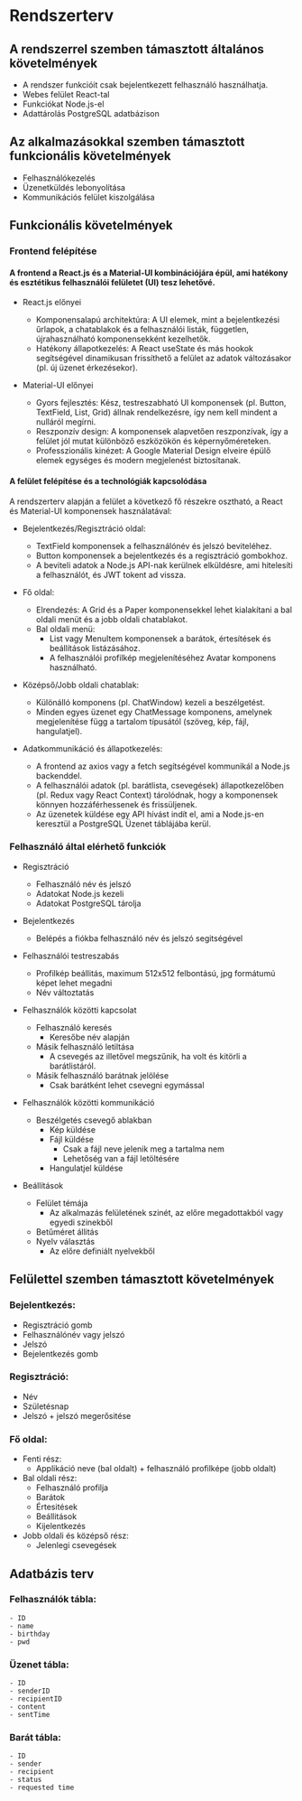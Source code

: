 # Rendszerterv

## A rendszerrel szemben támasztott általános követelmények

- A rendszer funkcióit csak bejelentkezett felhasználó használhatja.
- Webes felület React-tal
- Funkciókat Node.js-el
- Adattárolás PostgreSQL adatbázison

## Az alkalmazásokkal szemben támasztott funkcionális követelmények

- Felhasználókezelés
- Üzenetküldés lebonyolítása
- Kommunikációs felület kiszolgálása

## Funkcionális követelmények

### Frontend felépítése

#### A frontend a React.js és a Material-UI kombinációjára épül, ami hatékony és esztétikus felhasználói felületet (UI) tesz lehetővé.

 - React.js előnyei
    - Komponensalapú architektúra: A UI elemek, mint a bejelentkezési űrlapok, a chatablakok és a felhasználói listák, független, újrahasználható komponensekként kezelhetők.
    - Hatékony állapotkezelés: A React useState és más hookok segítségével dinamikusan frissíthető a felület az adatok változásakor (pl. új üzenet érkezésekor).

 - Material-UI előnyei
    - Gyors fejlesztés: Kész, testreszabható UI komponensek (pl. Button, TextField, List, Grid) állnak rendelkezésre, így nem kell mindent a nulláról megírni.
    - Reszponzív design: A komponensek alapvetően reszponzívak, így a felület jól mutat különböző eszközökön és képernyőméreteken.
    - Professzionális kinézet: A Google Material Design elveire épülő elemek egységes és modern megjelenést biztosítanak.

#### A felület felépítése és a technológiák kapcsolódása

A rendszerterv alapján a felület a következő fő részekre osztható, a React és Material-UI komponensek használatával:

 - Bejelentkezés/Regisztráció oldal:
    - TextField komponensek a felhasználónév és jelszó beviteléhez.
    - Button komponensek a bejelentkezés és a regisztráció gombokhoz.
    - A beviteli adatok a Node.js API-nak kerülnek elküldésre, ami hitelesíti a felhasználót, és JWT tokent ad vissza.

 - Fő oldal:
    - Elrendezés: A Grid és a Paper komponensekkel lehet kialakítani a bal oldali menüt és a jobb oldali chatablakot.
    - Bal oldali menü:
        - List vagy MenuItem komponensek a barátok, értesítések és beállítások listázásához.
        - A felhasználói profilkép megjelenítéséhez Avatar komponens használható.

 - Középső/Jobb oldali chatablak:
    - Különálló komponens (pl. ChatWindow) kezeli a beszélgetést.
    - Minden egyes üzenet egy ChatMessage komponens, amelynek megjelenítése függ a tartalom típusától (szöveg, kép, fájl, hangulatjel).

 - Adatkommunikáció és állapotkezelés:
    - A frontend az axios vagy a fetch segítségével kommunikál a Node.js backenddel.
    - A felhasználói adatok (pl. barátlista, csevegések) állapotkezelőben (pl. Redux vagy React Context) tárolódnak, hogy a komponensek könnyen hozzáférhessenek és frissüljenek.
    - Az üzenetek küldése egy API hívást indít el, ami a Node.js-en keresztül a PostgreSQL Üzenet táblájába kerül.


### Felhasználó által elérhető funkciók

- Regisztráció
    - Felhasználó név és jelszó
    - Adatokat Node.js kezeli
    - Adatokat PostgreSQL tárolja

- Bejelentkezés
    - Belépés a fiókba felhasználó név és jelszó segitségével

- Felhasználói testreszabás
    - Profilkép beállitás, maximum 512x512 felbontású, jpg formátumú képet lehet megadni
    - Név változtatás

- Felhasználók közötti kapcsolat
    - Felhasználó keresés
        - Keresőbe név alapján
    - Másik felhasználó letiltása
        - A csevegés az illetővel megszűnik, ha volt és kitörli a barátlistáról.
    - Másik felhasználó barátnak jelölése
        - Csak barátként lehet csevegni egymással

- Felhasználók közötti kommunikáció
    - Beszélgetés csevegő ablakban
        - Kép küldése
        - Fájl küldése
            - Csak a fájl neve jelenik meg a tartalma nem
            - Lehetőség van a fájl letöltésére
        - Hangulatjel küldése

- Beállítások
    - Felület témája
        - Az alkalmazás felületének szinét, az előre megadottakból vagy egyedi szinekből
    - Betűméret állitás
    - Nyelv választás
        - Az előre definiált nyelvekből


## Felülettel szemben támasztott követelmények
### Bejelentkezés:

- Regisztráció gomb
- Felhasználónév vagy jelszó
- Jelszó
- Bejelentkezés gomb

### Regisztráció:
- Név
- Születésnap
- Jelszó + jelszó megerősitése

### Fő oldal:
- Fenti rész:
    - Applikáció neve (bal oldalt) + felhasználó profilképe (jobb oldalt)
- Bal oldali rész:
    - Felhasználó profilja
    - Barátok
    - Értesitések
    - Beállitások
    - Kijelentkezés
- Jobb oldali és középső rész:
    - Jelenlegi csevegések

## Adatbázis terv
### Felhasználók tábla:
    - ID
    - name
    - birthday
    - pwd
### Üzenet tábla:
    - ID 
    - senderID
    - recipientID
    - content
    - sentTime
### Barát tábla:
    - ID
    - sender
    - recipient
    - status
    - requested time 